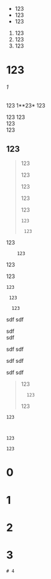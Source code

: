 * 123
* 123
* 123

1. 123
1. 123
1. 123

123
=

###### 1 #

123
1**23*
123

123  123  
123 \
123

123
-

>123
>
> 123
>
>  123
>
>   123
>
>    123
>
>     123
>
>      123

123

    	123

  123

   123

    123

     123

      123

sdf
sdf

sdf  
sdf



sdf    sdf

sdf	sdf

sdf
                                                   sdf

>123 
> 
>		123
>
> 123

    123



    123

    123

# 0
 # 1
  # 2
   # 3
    # 4
